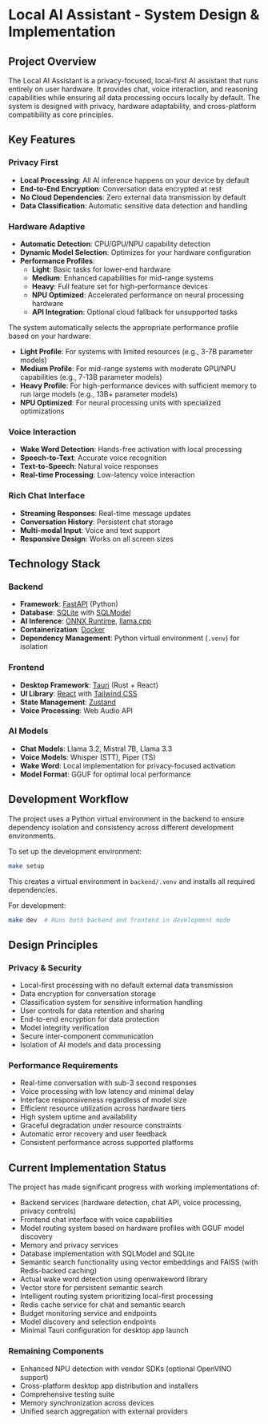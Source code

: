 # Local AI Assistant - System Design & Implementation

## Project Overview

The Local AI Assistant is a privacy-focused, local-first AI assistant that runs entirely on user hardware. It provides chat, voice interaction, and reasoning capabilities while ensuring all data processing occurs locally by default. The system is designed with privacy, hardware adaptability, and cross-platform compatibility as core principles.

## Key Features

### Privacy First
- **Local Processing**: All AI inference happens on your device by default
- **End-to-End Encryption**: Conversation data encrypted at rest
- **No Cloud Dependencies**: Zero external data transmission by default
- **Data Classification**: Automatic sensitive data detection and handling

### Hardware Adaptive
- **Automatic Detection**: CPU/GPU/NPU capability detection
- **Dynamic Model Selection**: Optimizes for your hardware configuration
- **Performance Profiles**:
  - **Light**: Basic tasks for lower-end hardware
  - **Medium**: Enhanced capabilities for mid-range systems
  - **Heavy**: Full feature set for high-performance devices
  - **NPU Optimized**: Accelerated performance on neural processing hardware
  - **API Integration**: Optional cloud fallback for unsupported tasks

The system automatically selects the appropriate performance profile based on your hardware:
- **Light Profile**: For systems with limited resources (e.g., 3-7B parameter models)
- **Medium Profile**: For mid-range systems with moderate GPU/NPU capabilities (e.g., 7-13B parameter models)
- **Heavy Profile**: For high-performance devices with sufficient memory to run large models (e.g., 13B+ parameter models)
- **NPU Optimized**: For neural processing units with specialized optimizations

### Voice Interaction
- **Wake Word Detection**: Hands-free activation with local processing
- **Speech-to-Text**: Accurate voice recognition
- **Text-to-Speech**: Natural voice responses
- **Real-time Processing**: Low-latency voice interaction

### Rich Chat Interface
- **Streaming Responses**: Real-time message updates
- **Conversation History**: Persistent chat storage
- **Multi-modal Input**: Voice and text support
- **Responsive Design**: Works on all screen sizes

## Technology Stack

### Backend
- **Framework**: [FastAPI](https://fastapi.tiangolo.com/) (Python)
- **Database**: [SQLite](https://www.sqlite.org/) with [SQLModel](https://sqlmodel.tiangolo.com/)
- **AI Inference**: [ONNX Runtime](https://onnxruntime.ai/), [llama.cpp](https://github.com/ggerganov/llama.cpp)
- **Containerization**: [Docker](https://www.docker.com/)
- **Dependency Management**: Python virtual environment (`.venv`) for isolation

### Frontend
- **Desktop Framework**: [Tauri](https://tauri.app/) (Rust + React)
- **UI Library**: [React](https://reactjs.org/) with [Tailwind CSS](https://tailwindcss.com/)
- **State Management**: [Zustand](https://github.com/pmndrs/zustand)
- **Voice Processing**: Web Audio API

### AI Models
- **Chat Models**: Llama 3.2, Mistral 7B, Llama 3.3
- **Voice Models**: Whisper (STT), Piper (TS)
- **Wake Word**: Local implementation for privacy-focused activation
- **Model Format**: GGUF for optimal local performance

## Development Workflow

The project uses a Python virtual environment in the backend to ensure dependency isolation and consistency across different development environments.

To set up the development environment:

```bash
make setup
```

This creates a virtual environment in `backend/.venv` and installs all required dependencies.

For development:

```bash
make dev  # Runs both backend and frontend in development mode
```

## Design Principles

### Privacy & Security
- Local-first processing with no default external data transmission
- Data encryption for conversation storage
- Classification system for sensitive information handling
- User controls for data retention and sharing
- End-to-end encryption for data protection
- Model integrity verification
- Secure inter-component communication
- Isolation of AI models and data processing

### Performance Requirements
- Real-time conversation with sub-3 second responses
- Voice processing with low latency and minimal delay
- Interface responsiveness regardless of model size
- Efficient resource utilization across hardware tiers
- High system uptime and availability
- Graceful degradation under resource constraints
- Automatic error recovery and user feedback
- Consistent performance across supported platforms

## Current Implementation Status

The project has made significant progress with working implementations of:
- Backend services (hardware detection, chat API, voice processing, privacy controls)
- Frontend chat interface with voice capabilities
- Model routing system based on hardware profiles with GGUF model discovery
- Memory and privacy services
- Database implementation with SQLModel and SQLite
- Semantic search functionality using vector embeddings and FAISS (with Redis-backed caching)
- Actual wake word detection using openwakeword library
- Vector store for persistent semantic search
- Intelligent routing system prioritizing local-first processing
- Redis cache service for chat and semantic search
- Budget monitoring service and endpoints
- Model discovery and selection endpoints
- Minimal Tauri configuration for desktop app launch

### Remaining Components
- Enhanced NPU detection with vendor SDKs (optional OpenVINO support)
- Cross-platform desktop app distribution and installers
- Comprehensive testing suite
- Memory synchronization across devices
- Unified search aggregation with external providers
